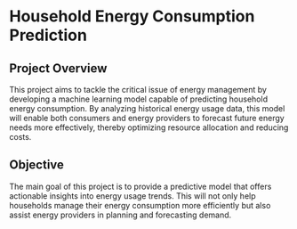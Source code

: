 # Household Energy Consumption Prediction

## Project Overview
This project aims to tackle the critical issue of energy management by developing a machine learning model capable of predicting household energy consumption. By analyzing historical energy usage data, this model will enable both consumers and energy providers to forecast future energy needs more effectively, thereby optimizing resource allocation and reducing costs.

## Objective
The main goal of this project is to provide a predictive model that offers actionable insights into energy usage trends. This will not only help households manage their energy consumption more efficiently but also assist energy providers in planning and forecasting demand.
  
